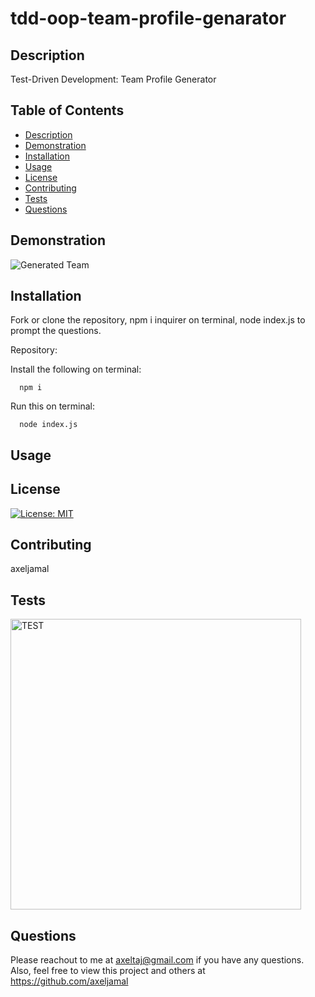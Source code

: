# tdd-oop-team-profile-genarator

  ## Description
  Test-Driven Development: Team Profile Generator
  
  ## Table of Contents
  * [Description](#description)
  * [Demonstration](#demonstration)
  * [Installation](#installation)
  * [Usage](#usage)
  * [License](#license)
  * [Contributing](#contributing)
  * [Tests](#tests)
  * [Questions](#questions)
  
  ## Demonstration


![Generated Team](https://user-images.githubusercontent.com/119621308/223402724-05682ffb-a744-417d-bb66-dd37e3e257c7.png)


  
  
  ## Installation
  
  Fork or clone the repository, npm i inquirer on terminal, node index.js to prompt the questions.
  
  Repository:
  
  
      
      
      
  Install the following on terminal:
  
  
      npm i
      
      
  Run this on terminal:
  
  
      node index.js
      
  
  ## Usage
  


  ## License
  [![License: MIT](https://img.shields.io/badge/License-MIT-yellow.svg)](https://opensource.org/licenses/MIT)
  
  ## Contributing
  axeljamal
  
  ## Tests
  
  <img width="465" alt="TEST" src="https://user-images.githubusercontent.com/119621308/223402579-d1e2bd67-b409-44be-99d9-6c25f0aa9b5a.png">

  
  ## Questions
  Please reachout to me at axeltaj@gmail.com if you have any questions.
  Also, feel free to view this project and others at https://github.com/axeljamal

